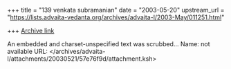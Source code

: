 +++
title = "139 venkata  subramanian"
date = "2003-05-20"
upstream_url = "https://lists.advaita-vedanta.org/archives/advaita-l/2003-May/011251.html"

+++
[Archive link](https://lists.advaita-vedanta.org/archives/advaita-l/2003-May/011251.html)

An embedded and charset-unspecified text was scrubbed...
Name: not available
URL: </archives/advaita-l/attachments/20030521/57e76f9d/attachment.ksh>

